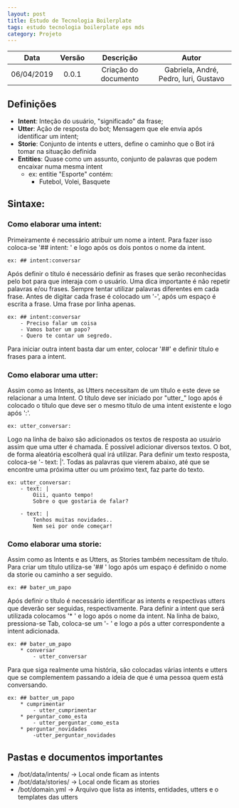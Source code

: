 ```yaml
---
layout: post
title: Estudo de Tecnologia Boilerplate
tags: estudo tecnologia boilerplate eps mds
category: Projeto
---
```

| Data       | Versão | Descrição                                   | Autor            |
| :--------: | :----: | :-----------------------------------------: | :--------------: |
| 06/04/2019 | 0.0.1  | Criação do documento             | Gabriela, André, Pedro, Iuri, Gustavo    |



## Definições
* **Intent**: Inteção do usuário, "significado" da frase;
* **Utter**: Ação de resposta do bot; Mensagem que ele envia após identificar um intent;
* **Storie**: Conjunto de intents e utters, define o caminho que o Bot irá tomar na situação definida
* **Entities**: Quase como um assunto, conjunto de palavras que podem encaixar numa mesma intent
    * ex: entitie "Esporte" contém:
        * Futebol, Volei, Basquete

## Sintaxe: 

### Como elaborar uma intent:
Primeiramente é necessário atribuir um nome a intent. Para fazer isso coloca-se '## intent: ' e logo após os dois pontos o nome da intent.

	ex: ## intent:conversar

Após definir o título é necessário definir as frases que serão reconhecidas pelo bot para que interaja com o usuário. Uma dica importante é não repetir palavras e/ou frases. Sempre tentar utilizar palavras diferentes em cada frase. Antes de digitar cada frase é colocado um '-', após um espaço é escrita a frase. Uma frase por linha apenas.

	ex: ## intent:conversar
		- Preciso falar um coisa
		- Vamos bater um papo?
		- Quero te contar um segredo.

Para iniciar outra intent basta dar um enter, colocar '##' e definir título e frases para a intent.

### Como elaborar uma utter:
Assim como as Intents, as Utters necessitam de um título e este deve se relacionar a uma Intent. O título deve ser iniciado por "utter_" logo após é colocado o título que deve ser o mesmo título de uma intent existente e logo após ':'.
	
	ex: utter_conversar:

Logo na linha de baixo são adicionados os textos de resposta ao usuário assim que uma utter é chamada. É possível adicionar diversos textos. O bot, de forma aleatória escolherá qual irá utilizar. Para definir um texto resposta, coloca-se '- text: |'. Todas as palavras que vierem abaixo, até que se encontre uma próxima utter ou um próximo text, faz parte do texto.

	ex: utter_conversar:
		- text: |
			Oiii, quanto tempo!
			Sobre o que gostaria de falar?

		- text: |
			Tenhos muitas novidades..
			Nem sei por onde começar!

### Como elaborar uma storie:
Assim como as Intents e as Utters, as Stories também necessitam de título. Para criar um título utiliza-se '## ' logo após um espaço é definido o nome da storie ou caminho a ser seguido.

	ex: ## bater_um_papo

Após definir o título é necessário identificar as intents e respectivas utters que deverão ser seguidas, respectivamente. Para definir a intent que será utilizada colocamos '* ' e logo após o nome da intent. Na linha de baixo, pressiona-se Tab, coloca-se um '- ' e logo a pós a utter correspondente a intent adicionada. 

	ex: ## bater_um_papo
		* conversar
			- utter_conversar

Para que siga realmente uma história, são colocadas várias intents e utters que se complementem passando a ideia de que é uma pessoa quem está conversando.

	ex: ## batter_um_papo
		* cumprimentar
			- utter_cumprimentar
		* perguntar_como_esta
			- utter_perguntar_como_esta
		* perguntar_novidades
			-utter_perguntar_novidades



## Pastas e documentos importantes
* /bot/data/intents/ -> Local onde ficam as intents
* /bot/data/stories/ -> Local onde ficam as stories
* /bot/domain.yml -> Arquivo que lista as intents, entidades, utters e o templates das utters